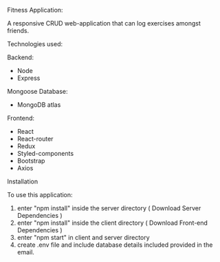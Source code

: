Fitness Application:

A responsive CRUD web-application that can log exercises amongst friends.

Technologies used:

Backend:
- Node
- Express

Mongoose Database:
- MongoDB atlas

Frontend:
- React
- React-router
- Redux
- Styled-components
- Bootstrap
- Axios

Installation

To use this application:

1. enter "npm install" inside the server directory ( Download Server Dependencies )
2. enter "npm install" inside the client directory ( Download Front-end Dependencies )
3. enter "npm start" in client and server directory
4. create .env file and include database details included provided in the email.
